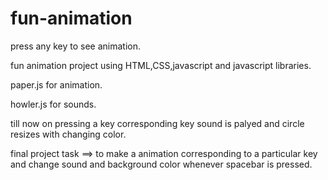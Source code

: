 # fun-animation
press any key to see animation.

fun animation project using HTML,CSS,javascript and javascript libraries.

paper.js for animation.

howler.js for sounds.

till now on pressing a key corresponding key sound is palyed and circle resizes with changing color.

final project task ==> to make a animation corresponding to a particular key and change sound and background color whenever spacebar is pressed.

